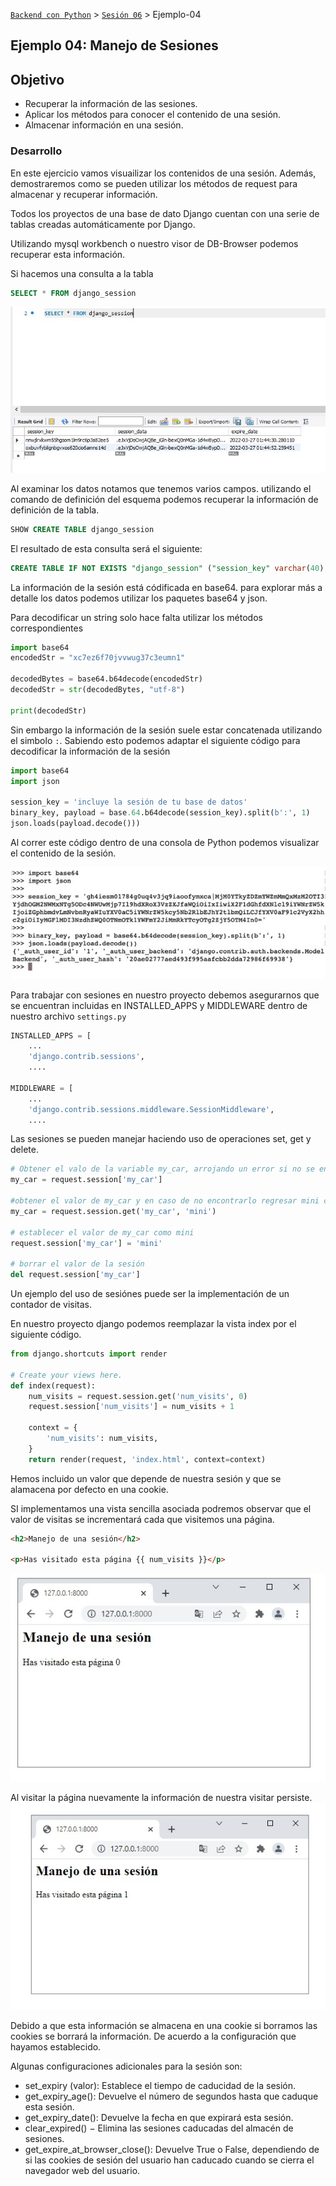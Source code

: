 [`Backend con Python`](../../Readme.md) > [`Sesión 06`](../Readme.md) > Ejemplo-04
## Ejemplo 04: Manejo de Sesiones

## Objetivo
- Recuperar la información de las sesiones.
- Aplicar los métodos para conocer el contenido de una sesión.
- Almacenar información en una sesión.

### Desarrollo

En este ejercicio vamos visuailizar los contenidos de una sesión. Además, demostraremos como se pueden utilizar los métodos de request para almacenar y recuperar información.

Todos los proyectos de una base de dato Django cuentan con una serie de tablas creadas automáticamente por Django.

Utilizando mysql workbench o nuestro visor de DB-Browser podemos recuperar esta información.



Si hacemos una consulta a la tabla

```SQL
SELECT * FROM django_session
```
![](img/Ejemplo1.jpg)

Al examinar los datos notamos que tenemos varios campos. utilizando el comando de definición del esquema podemos recuperar la información de definición de la tabla.

```SQL
SHOW CREATE TABLE django_session
```
El resultado de esta consulta será el siguiente:

```SQL
CREATE TABLE IF NOT EXISTS "django_session" ("session_key" varchar(40) NOT NULL PRIMARY KEY, "session_data" text NOT NULL, "expire_date" datetime NOT NULL);
```

La información de la sesión está códificada en base64. para explorar más a detalle los datos podemos utilizar los paquetes base64 y json.


Para decodificar un string solo hace falta utilizar los métodos correspondientes
```python
import base64
encodedStr = "xc7ez6f70jvvwug37c3eumn1"

decodedBytes = base64.b64decode(encodedStr)
decodedStr = str(decodedBytes, "utf-8")

print(decodedStr)
```
Sin embargo la información de la sesión suele estar concatenada utilizando el simbolo `:`. Sabiendo esto podemos adaptar el siguiente código para decodificar la información de la sesión

```python
import base64
import json

session_key = 'incluye la sesión de tu base de datos'
binary_key, payload = base.64.b64decode(session_key).split(b':', 1)
json.loads(payload.decode()))
```
Al correr este código dentro de una consola de Python podemos visualizar el contenido de la sesión.

![](img/Ejemplo2.jpg)

Para trabajar con sesiones en nuestro proyecto debemos asegurarnos que se encuentran incluidas en INSTALLED_APPS y MIDDLEWARE dentro de nuestro archivo `settings.py`

```python
INSTALLED_APPS = [
    ...
    'django.contrib.sessions',
    ....

MIDDLEWARE = [
    ...
    'django.contrib.sessions.middleware.SessionMiddleware',
    ....
```
Las sesiones se pueden manejar haciendo uso de operaciones set, get y delete.

```python
# Obtener el valo de la variable my_car, arrojando un error si no se encuentra. 
my_car = request.session['my_car']

#obtener el valor de my_car y en caso de no encontrarlo regresar mini como default
my_car = request.session.get('my_car', 'mini')

# establecer el valor de my_car como mini
request.session['my_car'] = 'mini'

# borrar el valor de la sesión
del request.session['my_car']
```

Un ejemplo del uso de sesiónes puede ser la implementación de un contador de visitas.

En nuestro proyecto django podemos reemplazar la vista index por el siguiente código. 

```python
from django.shortcuts import render

# Create your views here.
def index(request):
    num_visits = request.session.get('num_visits', 0)
    request.session['num_visits'] = num_visits + 1

    context = {
        'num_visits': num_visits,
    }
    return render(request, 'index.html', context=context)
```

Hemos incluido un valor que depende de nuestra sesión y que se alamacena por defecto en una cookie.

SI implementamos una vista sencilla asociada podremos observar que el valor de visitas se incrementará cada que visitemos una página.

```HTML
<h2>Manejo de una sesión</h2>

<p>Has visitado esta página {{ num_visits }}</p>
```
![](img/Ejemplo3.jpg)

Al visitar la página nuevamente la información de nuestra visitar persiste.
![](img/Ejemplo4.jpg)

Debido a que esta información se almacena en una cookie si borramos las cookies se borrará la información. De acuerdo a la configuración que hayamos establecido.

Algunas configuraciones adicionales para la sesión son:

- set_expiry (valor): Establece el tiempo de caducidad de la sesión.
- get_expiry_age(): Devuelve el número de segundos hasta que caduque esta sesión.
- get_expiry_date(): Devuelve la fecha en que expirará esta sesión.
- clear_expired() − Elimina las sesiones caducadas del almacén de sesiones.
- get_expire_at_browser_close(): Devuelve True o False, dependiendo de si las cookies de sesión del usuario han caducado cuando se cierra el navegador web del usuario.